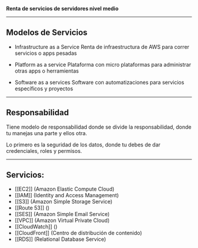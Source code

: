 **Renta de servicios de servidores nivel medio**

---------------------
## **Modelos de Servicios**
- Infrastructure as a Service
Renta de infraestructura de AWS para correr servicios o apps pesadas

- Platform as a service
Plataforma con micro plataformas para administrar otras apps o herramientas

- Software as a services
Software con automatizaciones para servicios específicos y proyectos

-------------------------
## **Responsabilidad**
Tiene modelo de responsabilidad donde se divide la responsabilidad, donde tu manejas una parte y ellos otra. 

Lo primero es la seguridad de los datos, donde tu debes de dar credenciales, roles y permisos.

------------------
## Servicios:
- [[EC2]] (Amazon Elastic Compute Cloud)
- [[IAM]] (Identity and Access Management)
- [[S3]] (Amazon Simple Storage Service)
- [[Route 53]] ()
- [[SES]] (Amazon Simple Email Service)
- [[VPC]] (Amazon Virtual Private Cloud)
- [[CloudWatch]] ()
- [[CloudFront]] (Centro de distribución de contenido)
- [[RDS]] (Relational Database Service)

